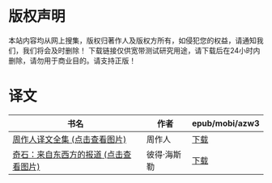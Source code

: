 # 版权声明

本站内容均从网上搜集，版权归著作人及版权方所有，如侵犯您的权益，请通知我们，我们将会及时删除！ 下载链接仅供宽带测试研究用途，请下载后在24小时内删除，请勿用于商业目的。请支持正版！

# 译文

| 书名 | 作者 | epub/mobi/azw3 |
| --- | --- | --- |
| [周作人译文全集 (点击查看图片)](https://www.dushupai.com/attachment/2024/06/07/c141bd7c9c32ba1f.jpg) | 周作人 | [下载](https://url89.ctfile.com/f/31084289-1357044202-ce9b41?p=8866) |
| [奇石：来自东西方的报道 (点击查看图片)](https://www.dushupai.com/attachment/2024/06/01/7390df79c8663c6c.jpg) | 彼得·海斯勒  | [下载](https://url89.ctfile.com/f/31084289-1357007032-db5e9e?p=8866) |
